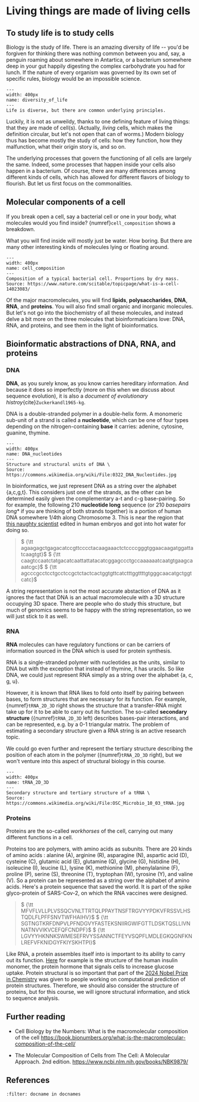 # Living things are made of living cells

## To study life is to study cells
Biology is the study of life. 
There is an amazing diversity of life -- you'd be forgiven for thinking there was nothing common between you and, say, a penguin roaming about somewhere in Antartica, or a bacterium somewhere deep in your gut happily digesting the complex carbohydrate you had for lunch. 
If the nature of every organism was governed by its own set of specific rules, biology would be an impossible science.
```{figure} ./images/diversity_of_life.png
--- 
width: 400px
name: diversity_of_life
---
Life is diverse, but there are common underlying principles.
```

Luckily, it is not as unweildy, thanks to one defining feature of living things: that they are made of cell(s). (Actually, *living* cells, which makes the definition circular, but let's not open that can of worms.) Modern biology thus has become mostly the study of cells: how they function, how they malfunction, what their origin story is, and so on.

The underlying processes that govern the functioning of all cells are largely the same. Indeed, some processes that happen inside your cells also happen in a bacterium. Of course, there are many differences among different kinds of cells, which has allowed for different flavors of biology to flourish.
But let us first focus on the commonalities.

## Molecular components of a cell
If you break open a cell, say a bacterial cell or one in your body, what molecules would you find inside?
{numref}`cell_composition` shows a breakdown. 

What you will find inside will mostly just be water. How boring.
But there are many other interesting kinds of molecules lying or floating around. 

```{figure} ./images/U1CP1-3_CellComposition_v2_ksm.jpg
--- 
width: 400px
name: cell_composition
---
Composition of a typical bacterial cell. Proportions by dry mass.
Source: https://www.nature.com/scitable/topicpage/what-is-a-cell-14023083/
```

Of the major macromolecules, you will find **lipids**,  **polysaccharides**, **DNA**, **RNA**, and **proteins**. You will also find small organic and inorganic molecules.
But let's not go into the biochemistry of all these molecules, and instead delve a bit more on the three molecules that bioinformaticians love: DNA, RNA, and proteins, and see them in the light of bioinformatics.

## Bioinformatic abstractions of DNA, RNA, and proteins

### DNA

**DNA**, as you surely know, as you know carries hereditary information. 
And because it does so imperfectly (more on this when we discuss about sequence evolution), it is also a *document of evolutionary histroy*{cite}`Zuckerkandl1965-kg`. 

DNA is a double-stranded polymer in a double-helix form. A monomeric sub-unit of a strand is called a **nucleotide**, which can be one of four types depending on the nitrogen-containing **base** it carries: adenine, cytosine, guanine, thymine.

```{figure} ./images/0322_DNA_Nucleotides.jpg
--- 
width: 400px
name: DNA_nucleotides
---
Structure and structural units of DNA \
Source: https://commons.wikimedia.org/wiki/File:0322_DNA_Nucleotides.jpg
```

In bioinformatics, we just represent DNA as a string over the alphabet {a,c,g,t}.
This considers just one of the strands, as the other can be determined easily given the complementary a-t and c-g base-pairing. So for example, the following 210 **nucleotide long** sequence (or 210 *basepairs long** if you are thinking of both strands together) is a portion of human DNA somewhere 1/4th along Chromosome 3.  This is near the region that [this naughty scientist](https://www.science.org/content/article/crispr-bombshell-chinese-researcher-claims-have-created-gene-edited-twins) edited in human embryos and got into hot water for doing so.

> $ {\tt agaagagctgagacatccgttcccctacaagaaactctccccgggtggaacaagatggattatcaagtgt}$
> $ {\tt caagtccaatctatgacatcaattattatacatcggagccctgccaaaaaatcaatgtgaagcaaatcgc}$
> $ {\tt agcccgcctcctgcctccgctctactcactggtgttcatctttggttttgtgggcaacatgctggtcatc}$

A string representation is not the most accurate abstaction of DNA as it ignores the fact that DNA is an actual macromolecule with a 3D structure occupying 3D space. There are people who do study this structure, but much of genomics seems to be happy with the string representation, so we will just stick to it as well.

### RNA

**RNA** molecules can have regulatory functions or can be carriers of information sourced in the DNA which is used for protein synthesis. 

RNA is a single-stranded polymer with nucleotides as the units, similar to DNA but with the exception that instead of thymine, it has uracils. So like DNA, we could just represent RNA simply as a string over the alphabet {a, c, g, u}.  

However, it is known that RNA likes to fold onto itself by pairing between bases, to form structures that are necessary for its function. 
For example, {numref}`tRNA_2D_3D` right shows the structure that a transfer-RNA might take up for it to be able to carry out its function.
The so-called **secondary structure** ({numref}`tRNA_2D_3D` left) describes bases-pair interactions, and can be represented, e.g. by a 0-1 triangular matrix. The problem of estimating a secondary structure given a RNA string is an active research topic.

We could go even further and represent the tertiary structure describing the position of each atom in the polymer ({numref}`tRNA_2D_3D` right), but we won't venture into this aspect of structural biology in this course. 

```{figure} ./images/TRNA_structure_2D_3D.jpg
--- 
width: 400px
name: tRNA_2D_3D
---
Secondary structure and tertiary structure of a tRNA \
Source: https://commons.wikimedia.org/wiki/File:OSC_Microbio_10_03_tRNA.jpg
```

### Proteins
Proteins are the so-called *workhorses* of the cell, carrying out many different functions in a cell.

Proteins too are polymers, with amino acids as subunits. There are 20 kinds of amino acids : alanine (A), arginine (R), asparagine (N), aspartic acid (D), cysteine (C), glutamic acid (E), glutamine (Q), glycine (G), histidine (H), isoleucine (I), leucine (L), lysine (K), methionine (M), phenylalanine (F), proline (P), serine (S), threonine (T), tryptophan (W), tyrosine (Y), and valine (V). So a protein can be represented as a string over the alphabet of amino acids. Here's a protein sequence that saved the world. It is part of the spike glyco-protein of SARS-Cov-2, on which the RNA vaccines were designed.

> $ {\tt MFVFLVLLPLVSSQCVNLTTRTQLPPAYTNSFTRGVYYPDKVFRSSVLHSTQDLFLPFFSNVTWFHAIHV}$
> $ {\tt SGTNGTKRFDNPVLPFNDGVYFASTEKSNIIRGWIFGTTLDSKTQSLLIVNNATNVVIKVCEFQFCNDPF}$
> $ {\tt LGVYYHKNNKSWMESEFRVYSSANNCTFEYVSQPFLMDLEGKQGNFKNLREFVFKNIDGYFKIYSKHTPI}$


Like RNA, a protein assembles itself into is important to its ability to carry out its function. [Here](https://3d.nih.gov/entries/10379/2) for example is the structure of the human insulin monomer, the protein hormone that signals cells to increase glucose uptake. 
Protein structural is so important that part of the [2024 Nobel Prize in Chemistry](https://www.nobelprize.org/prizes/chemistry/2024/press-release/) was given to people working on computational prediction of protein structures.
Therefore, we should also consider the structure of proteins, but for this course, we will ignore structural information, and stick to sequence analysis.

## Further reading
- Cell Biology by the Numbers: What is the macromolecular composition of the cell https://book.bionumbers.org/what-is-the-macromolecular-composition-of-the-cell/

- The Molecular Composition of Cells from The Cell: A Molecular Approach. 2nd edition. https://www.ncbi.nlm.nih.gov/books/NBK9879/
## References

```{bibliography} 
:filter: docname in docnames
```
